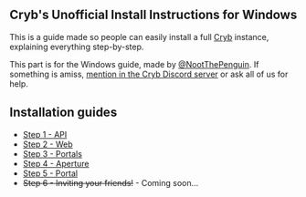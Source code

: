 Cryb's Unofficial Install Instructions for Windows
---

This is a guide made so people can easily install a full [Cryb](https://cryb.app) instance, explaining everything step-by-step.

This part is for the Windows guide, made by [@NootThePenguin](https://github.com/NootThePenguin "Noot#0420").
If something is amiss, [mention in the Cryb Discord server](https://discord.gg/ShTATH4) or ask all of us for help.

## Installation guides

* [Step 1 - API](01-api.md)
* [Step 2 - Web](02-web.md)
* [Step 3 - Portals](03-portals.md)
* [Step 4 - Aperture](04-aperture.md)
* [Step 5 - Portal](05-portal.md)
* ~~Step 6 - Inviting your friends!~~ - Coming soon...
